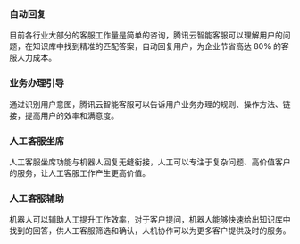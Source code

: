 ### 自动回复
目前各行业大部分的客服工作量是简单的咨询，腾讯云智能客服可以理解用户的问题，在知识库中找到精准的匹配答案，自动回复用户，为企业节省高达 80% 的客服人力成本。

### 业务办理引导
通过识别用户意图，腾讯云智能客服可以告诉用户业务办理的规则、操作方法、链接，提高用户的效率和满意度。

### 人工客服坐席
人工客服坐席功能与机器人回复无缝衔接，人工可以专注于复杂问题、高价值客户的服务，让人工客服工作产生更高价值。

### 人工客服辅助
机器人可以辅助人工提升工作效率，对于客户提问，机器人能够快速给出知识库中找到的回答，供人工客服筛选和确认，人机协作可以为更多客户提供及时的服务。
